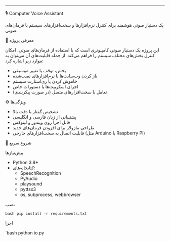 ---

🎙️ Computer Voice Assistant

یک دستیار صوتی هوشمند برای کنترل نرم‌افزارها و سخت‌افزارهای سیستم با فرمان‌های صوتی.

🧠 معرفی پروژه

این پروژه یک دستیار صوتی کامپیوتری است که با استفاده از فرمان‌های صوتی، امکان کنترل بخش‌های مختلف سیستم را فراهم می‌کند. از جمله قابلیت‌های آن می‌توان به موارد زیر اشاره کرد:

- پخش، توقف یا تغییر موسیقی
- باز کردن وب‌سایت‌ها یا نرم‌افزارهای نصب‌شده
- خاموش کردن یا ری‌استارت سیستم
- اجرای اسکریپت‌ها یا دستورات خاص
- تعامل با سخت‌افزارهای متصل (در صورت پیکربندی)

⚙️ ویژگی‌ها

- تشخیص گفتار با دقت بالا
- پشتیبانی از زبان فارسی و انگلیسی
- قابل اجرا روی ویندوز و لینوکس
- طراحی ماژولار برای افزودن فرمان‌های جدید
- قابلیت اتصال به سخت‌افزارهای خارجی (مثل Arduino یا Raspberry Pi)

🚀 شروع سریع

پیش‌نیازها

- Python 3.8+
- کتابخانه‌های:
  - SpeechRecognition
  - PyAudio
  - playsound
  - pyttsx3
  - os, subprocess, webbrowser

نصب

`bash
pip install -r requirements.txt
`

اجرا

`bash
python io.py
